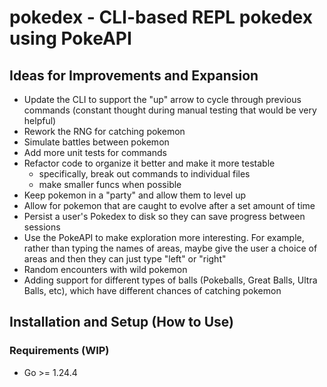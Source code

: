 # pokedex - CLI-based REPL pokedex using PokeAPI

## Ideas for Improvements and Expansion
* Update the CLI to support the "up" arrow to cycle through previous commands (constant thought during manual testing that would be very helpful)
* Rework the RNG for catching pokemon
* Simulate battles between pokemon
* Add more unit tests for commands
* Refactor code to organize it better and make it more testable
    * specifically, break out commands to individual files
    * make smaller funcs when possible
* Keep pokemon in a "party" and allow them to level up
* Allow for pokemon that are caught to evolve after a set amount of time
* Persist a user's Pokedex to disk so they can save progress between sessions
* Use the PokeAPI to make exploration more interesting. For example, rather than typing the names of areas, maybe give the user a choice of areas and then they can just type "left" or "right"
* Random encounters with wild pokemon
* Adding support for different types of balls (Pokeballs, Great Balls, Ultra Balls, etc), which have different chances of catching pokemon

## Installation and Setup (How to Use)
### Requirements (WIP)
* Go >= 1.24.4
